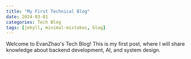 ```yaml
---
title: "My First Technical Blog"
date: 2024-03-01
categories: Tech Blog
tags: [jekyll, minimal-mistakes, blog]
---
```

Welcome to EvanZhao's Tech Blog! This is my first post, where I will share knowledge about backend development, AI, and system design.
